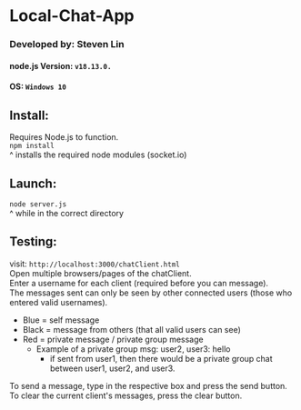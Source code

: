 # Local-Chat-App

### Developed by:      Steven Lin

#### node.js Version:   `v18.13.0.`  
#### OS:                `Windows 10`

## Install:           
Requires Node.js to function.  
`npm install`  
^ installs the required node modules (socket.io)  

## Launch:  
`node server.js`  
^ while in the correct directory  
## Testing:  
visit: `http://localhost:3000/chatClient.html`  
Open multiple browsers/pages of the chatClient.  
Enter a username for each client (required before you can message).  
The messages sent can only be seen by other connected users (those who entered valid usernames).  
- Blue = self message  
- Black = message from others (that all valid users can see)  
- Red = private message / private group message  
  - Example of a private group msg: user2, user3: hello  
    - if sent from user1, then there would be a private group chat between user1, user2, and user3.  

To send a message, type in the respective box and press the send button.  
To clear the current client's messages, press the clear button.  
